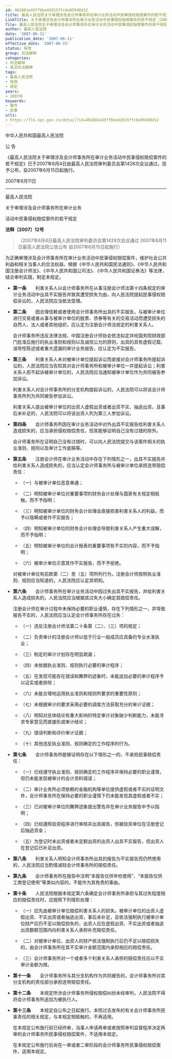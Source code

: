 ```yaml
---
id: 402881e45ffbbe41015ffc6e05940d12
title: 最高人民法院关于审理涉及会计师事务所在审计业务活动中民事侵权赔偿案件的若干规定
LinkTitle: 关于审理涉及会计师事务所在审计业务活动中民事侵权赔偿案件的若干规定（2007）
file: 最高人民法院关于审理涉及会计师事务所在审计业务活动中民事侵权赔偿案件的若干规定_20070611_402881e45ffbbe41015ffc6e05940d12.docx
author: 最高人民法院
date: '2007-06-11'
publication_date: '2007-06-11'
effective_date: '2007-06-15'
status: 有效
group: 司法解释
categories:
- 司法解释
- 高法司法解释
tags:
- 最高人民法院
- 有效
- 规定
years:
- 2007年
keywords:
- 案件
- 民事
urls:
- https://flk.npc.gov.cn/detail?id=402881e45ffbbe41015ffc6e05940d12
---
```


中华人民共和国最高人民法院

公 告

《最高人民法院关于审理涉及会计师事务所在审计业务活动中民事侵权赔偿案件的若干规定》已于2007年6月4日由最高人民法院审判委员会第1428次会议通过，现予公布，自2007年6月15日起施行。

2007年6月11日

---

最高人民法院

关于审理涉及会计师事务所在审计业务

活动中民事侵权赔偿案件的若干规定

**法释〔2007〕12号**

> （2007年6月4日最高人民法院审判委员会第1428次会议通过 2007年6月11日最高人民法院公告公布 自2007年6月15日起施行）

为正确审理涉及会计师事务所在审计业务活动中民事侵权赔偿案件，维护社会公共利益和相关当事人的合法权益，根据《中华人民共和国民法通则》、《中华人民共和国注册会计师法》、《中华人民共和国公司法》、《中华人民共和国证券法》等法律，结合审判实践，制定本规定。

- **第一条**　　利害关系人以会计师事务所在从事注册会计师法第十四条规定的审计业务活动中出具不实报告并致其遭受损失为由，向人民法院提起民事侵权赔偿诉讼的，人民法院应当依法受理。

- **第二条**　　因合理信赖或者使用会计师事务所出具的不实报告，与被审计单位进行交易或者从事与被审计单位的股票、债券等有关的交易活动而遭受损失的自然人、法人或者其他组织，应认定为注册会计师法规定的利害关系人。

  会计师事务所违反法律法规、中国注册会计师协会依法拟定并经国务院财政部门批准后施行的执业准则和规则以及诚信公允的原则，出具的具有虚假记载、误导性陈述或者重大遗漏的审计业务报告，应认定为不实报告。

- **第三条**　　利害关系人未对被审计单位提起诉讼而直接对会计师事务所提起诉讼的，人民法院应当告知其对会计师事务所和被审计单位一并提起诉讼；利害关系人拒不起诉被审计单位的，人民法院应当通知被审计单位作为共同被告参加诉讼。

  利害关系人对会计师事务所的分支机构提起诉讼的，人民法院可以将该会计师事务所列为共同被告参加诉讼。

  利害关系人提出被审计单位的出资人虚假出资或者出资不实、抽逃出资，且事后未补足的，人民法院可以将该出资人列为第三人参加诉讼。

- **第四条**　　会计师事务所因在审计业务活动中对外出具不实报告给利害关系人造成损失的，应当承担侵权赔偿责任，但其能够证明自己没有过错的除外。

  会计师事务所在证明自己没有过错时，可以向人民法院提交与该案件相关的执业准则、规则以及审计工作底稿等。

- **第五条**　　注册会计师在审计业务活动中存在下列情形之一，出具不实报告并给利害关系人造成损失的，应当认定会计师事务所与被审计单位承担连带赔偿责任：

  - （一）与被审计单位恶意串通；

  - （二）明知被审计单位对重要事项的财务会计处理与国家有关规定相抵触，而不予指明；

  - （三）明知被审计单位的财务会计处理会直接损害利害关系人的利益，而予以隐瞒或者作不实报告；

  - （四）明知被审计单位的财务会计处理会导致利害关系人产生重大误解，而不予指明；

  - （五）明知被审计单位的会计报表的重要事项有不实的内容，而不予指明；

  - （六）被审计单位示意其作不实报告，而不予拒绝。

  对被审计单位有前款第（二）至（五）项所列行为，注册会计师按照执业准则、规则应当知道的，人民法院应认定其明知。

- **第六条**　　会计师事务所在审计业务活动中因过失出具不实报告，并给利害关系人造成损失的，人民法院应当根据其过失大小确定其赔偿责任。

  注册会计师在审计过程中未保持必要的职业谨慎，存在下列情形之一，并导致报告不实的，人民法院应当认定会计师事务所存在过失：

  - （一）违反注册会计师法第二十条第（二）、（三）项的规定；

  - （二）负责审计的注册会计师以低于行业一般成员应具备的专业水准执业；

  - （三）制定的审计计划存在明显疏漏；

  - （四）未依据执业准则、规则执行必要的审计程序；

  - （五）在发现可能存在错误和舞弊的迹象时，未能追加必要的审计程序予以证实或者排除；

  - （六）未能合理地运用执业准则和规则所要求的重要性原则；

  - （七）未根据审计的要求采用必要的调查方法获取充分的审计证据；

  - （八）明知对总体结论有重大影响的特定审计对象缺少判断能力，未能寻求专家意见而直接形成审计结论；

  - （九）错误判断和评价审计证据；

  - （十）其他违反执业准则、规则确定的工作程序的行为。

- **第七条**　　会计师事务所能够证明存在以下情形之一的，不承担民事赔偿责任：

  - （一）已经遵守执业准则、规则确定的工作程序并保持必要的职业谨慎，但仍未能发现被审计的会计资料错误；

  - （二）审计业务所必须依赖的金融机构等单位提供虚假或者不实的证明文件，会计师事务所在保持必要的职业谨慎下仍未能发现其虚假或者不实；

  - （三）已对被审计单位的舞弊迹象提出警告并在审计业务报告中予以指明；

  - （四）已经遵照验资程序进行审核并出具报告，但被验资单位在注册登记后抽逃资金；

  - （五）为登记时未出资或者未足额出资的出资人出具不实报告，但出资人在登记后已补足出资。

- **第八条**　　利害关系人明知会计师事务所出具的报告为不实报告而仍然使用的，人民法院应当酌情减轻会计师事务所的赔偿责任。

- **第九条**　　会计师事务所在报告中注明“本报告仅供年检使用”、“本报告仅供工商登记使用”等类似内容的，不能作为其免责的事由。

- **第十条**　　人民法院根据本规定第六条确定会计师事务所承担与其过失程度相应的赔偿责任时，应按照下列情形处理：

  - （一）应先由被审计单位赔偿利害关系人的损失。被审计单位的出资人虚假出资、不实出资或者抽逃出资，事后未补足，且依法强制执行被审计单位财产后仍不足以赔偿损失的，出资人应在虚假出资、不实出资或者抽逃出资数额范围内向利害关系人承担补充赔偿责任。

  - （二）对被审计单位、出资人的财产依法强制执行后仍不足以赔偿损失的，由会计师事务所在其不实审计金额范围内承担相应的赔偿责任。

  - （三）会计师事务所对一个或者多个利害关系人承担的赔偿责任应以不实审计金额为限。

- **第十一条**　　会计师事务所与其分支机构作为共同被告的，会计师事务所对其分支机构的责任部分承担连带赔偿责任。

- **第十二条**　　本规定所涉会计师事务所侵权赔偿纠纷未经审判，人民法院不得将会计师事务所追加为被执行人。

- **第十三条**　　本规定自公布之日起施行。本院过去发布的有关会计师事务所民事责任的相关规定，与本规定相抵触的，不再适用。

  在本规定公布施行前已经终审，当事人申请再审或者按照审判监督程序决定再审的会计师事务所民事侵权赔偿案件，不适用本规定。

  在本规定公布施行后尚在一审或者二审阶段的会计师事务所民事侵权赔偿案件，适用本规定。
